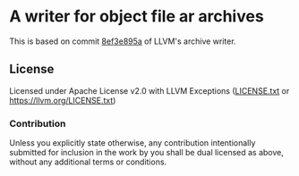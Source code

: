 # A writer for object file ar archives

This is based on commit [8ef3e895a](https://github.com/llvm/llvm-project/tree/8ef3e895ad8ab1724e2b87cabad1dacdc7a397a3) of LLVM's archive writer.

## License

Licensed under Apache License v2.0 with LLVM Exceptions
([LICENSE.txt](LICENSE.txt) or https://llvm.org/LICENSE.txt)

### Contribution

Unless you explicitly state otherwise, any contribution intentionally submitted
for inclusion in the work by you shall be dual licensed as above, without any
additional terms or conditions.
